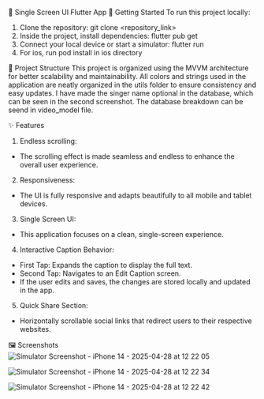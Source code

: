 📱 Single Screen UI Flutter App
🚀 Getting Started
To run this project locally:

1. Clone the repository: git clone <repository_link>
2. Inside the project, install dependencies: flutter pub get
3. Connect your local device or start a simulator: flutter run
4. For ios, run pod install in ios directory

📂 Project Structure
This project is organized using the MVVM architecture for better scalability and maintainability.
All colors and strings used in the application are neatly organized in the utils folder to ensure consistency and easy updates. I have made the singer name optional in the database, which can be seen in the second screenshot. The database breakdown can be seend in video_model file.

✨ Features
1. Endless scrolling:
 - The scrolling effect is made seamless and endless to enhance the overall user experience.

2. Responsiveness:
 - The UI is fully responsive and adapts beautifully to all mobile and tablet devices.

3. Single Screen UI:
 - This application focuses on a clean, single-screen experience.

4. Interactive Caption Behavior:
 - First Tap: Expands the caption to display the full text.
 - Second Tap: Navigates to an Edit Caption screen.
 - If the user edits and saves, the changes are stored locally and updated in the app.

5. Quick Share Section:
 - Horizontally scrollable social links that redirect users to their respective websites.

🖼️ Screenshots
![Simulator Screenshot - iPhone 14 - 2025-04-28 at 12 22 05](https://github.com/user-attachments/assets/d1054465-9c5e-4853-8ec4-fc06148fa128)

![Simulator Screenshot - iPhone 14 - 2025-04-28 at 12 22 34](https://github.com/user-attachments/assets/e4711737-5e2d-400f-8d89-7c8a18466692)

![Simulator Screenshot - iPhone 14 - 2025-04-28 at 12 22 42](https://github.com/user-attachments/assets/8cbb47a9-b652-435f-9370-a4ce37fedb0f)





